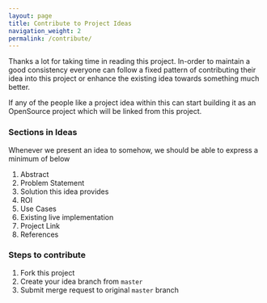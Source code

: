 ```yaml
---
layout: page
title: Contribute to Project Ideas
navigation_weight: 2
permalink: /contribute/
---
```


Thanks a lot for taking time in reading this project. In-order to maintain a 
good consistency everyone can follow a fixed pattern of contributing their 
idea into this project or enhance the existing idea towards something much better.

If any of the people like a project idea within this can start building it as an
OpenSource project which will be linked from this project.

### Sections in Ideas

Whenever we present an idea to somehow, we should be able to express a minimum
of below

1. Abstract
1. Problem Statement
1. Solution this idea provides
1. ROI
1. Use Cases
1. Existing live implementation
1. Project Link
1. References

### Steps to contribute

1. Fork this project
1. Create your idea branch from `master`
1. Submit merge request to original `master` branch